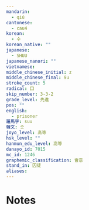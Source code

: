 ```yaml
---
mandarin:
  - qiú
cantonese:
  - cau4
korean:
  - 수
korean_native: ""
japanese:
  - SHUU
japanese_nanori: ""
vietnamese:
middle_chinese_initial: z
middle_chinese_final: ɨu
stroke_count: 5
radical: 囗
skip_number: 3-3-2
grade_level: 先進
pos: ""
english:
  - prisoner
羅馬字: suu
韓文: 숫
joyo_level: 高等
hsk_level: ""
hanmun_edu_level: 高等
danayo_id: 7015
mc_id: 1246
graphemic_classification: 會意
stand_in: 囚徒
aliases:
---
```


# Notes
